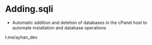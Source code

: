 # Adding.sqli 

 - Automatic addition and deletion of databases in the cPanel host to automate installation and database operations

  t.me/ayhan_dev
